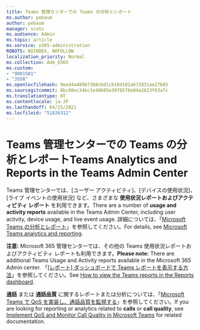 ```yaml
---
title: Teams 管理センターでの Teams の分析とレポート
ms.author: pebaum
author: pebaum
manager: scotv
ms.audience: Admin
ms.topic: article
ms.service: o365-administration
ROBOTS: NOINDEX, NOFOLLOW
localization_priority: Normal
ms.collection: Adm_O365
ms.custom:
- "9001501"
- "3558"
ms.openlocfilehash: 9eed4a489b7308cbd1cb10d102a672831ae27b05
ms.sourcegitcommit: 8bc60ec34bc1e40685e3976576e04a2623f63a7c
ms.translationtype: HT
ms.contentlocale: ja-JP
ms.lasthandoff: 04/15/2021
ms.locfileid: "51826312"
---
```

# <a name="teams-analytics-and-reports-in-the-teams-admin-center"></a><span data-ttu-id="f9fe7-102">Teams 管理センターでの Teams の分析とレポート</span><span class="sxs-lookup"><span data-stu-id="f9fe7-102">Teams Analytics and Reports in the Teams Admin Center</span></span>

<span data-ttu-id="f9fe7-103">Teams 管理センターでは、[ユーザー アクティビティ]、[デバイスの使用状況]、[ライブ イベントの使用状況] など、さまざまな **使用状況レポートおよびアクティビティ レポート** を利用できます。</span><span class="sxs-lookup"><span data-stu-id="f9fe7-103">There are a number of **usage and activity reports** available in the Teams Admin Center, including user activity, device usage, and live event usage.</span></span> <span data-ttu-id="f9fe7-104">詳細については、「[Microsoft Teams の分析とレポート](https://docs.microsoft.com/microsoftteams/teams-analytics-and-reports/teams-reporting-reference)」を参照してください。</span><span class="sxs-lookup"><span data-stu-id="f9fe7-104">For details, see [Microsoft Teams analytics and reporting](https://docs.microsoft.com/microsoftteams/teams-analytics-and-reports/teams-reporting-reference).</span></span>

<span data-ttu-id="f9fe7-105">**注意:** Microsoft 365 管理センターでは、その他の Teams 使用状況レポートおよびアクティビティ レポートも利用できます。</span><span class="sxs-lookup"><span data-stu-id="f9fe7-105">**Please note:** There are additional Teams Usage and Activity reports available in the Microsoft 365 Admin center.</span></span> <span data-ttu-id="f9fe7-106">「[[レポート] ダッシュボードで Teams レポートを表示する方法](https://docs.microsoft.com/microsoftteams/teams-activity-reports#how-to-view-the-teams-reports-in-the-reports-dashboard)」を参照してください。</span><span class="sxs-lookup"><span data-stu-id="f9fe7-106">See [How to view the Teams reports in the Reports dashboard](https://docs.microsoft.com/microsoftteams/teams-activity-reports#how-to-view-the-teams-reports-in-the-reports-dashboard).</span></span>

<span data-ttu-id="f9fe7-107">**通話** または **通話品質** に関するレポートまたは分析については、「[Microsoft Teams で QoS を実装し、通話品質を監視する](https://docs.microsoft.com/microsoftteams/monitor-call-quality-qos)」を参照してください。</span><span class="sxs-lookup"><span data-stu-id="f9fe7-107">If you are looking for reporting or analytics related to **calls** or **call quality**, see [Implement QoS and Monitor Call Quality in Microsoft Teams](https://docs.microsoft.com/microsoftteams/monitor-call-quality-qos) for related documentation.</span></span>

